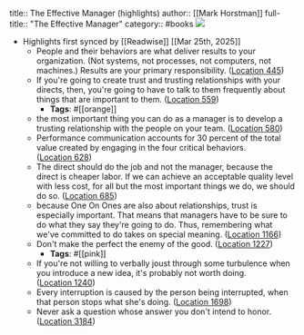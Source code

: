 title:: The Effective Manager (highlights)
author:: [[Mark Horstman]]
full-title:: "The Effective Manager"
category:: #books
![](https://images-na.ssl-images-amazon.com/images/I/41V7lKrxO0L._SL200_.jpg)

- Highlights first synced by [[Readwise]] [[Mar 25th, 2025]]
	- People and their behaviors are what deliver results to your organization. (Not systems, not processes, not computers, not machines.) Results are your primary responsibility. ([Location 445](https://readwise.io/to_kindle?action=open&asin=B01H9E36OG&location=445))
	- If you're going to create trust and trusting relationships with your directs, then, you're going to have to talk to them frequently about things that are important to them. ([Location 559](https://readwise.io/to_kindle?action=open&asin=B01H9E36OG&location=559))
		- **Tags**: #[[orange]]
	- the most important thing you can do as a manager is to develop a trusting relationship with the people on your team. ([Location 580](https://readwise.io/to_kindle?action=open&asin=B01H9E36OG&location=580))
	- Performance communication accounts for 30 percent of the total value created by engaging in the four critical behaviors. ([Location 628](https://readwise.io/to_kindle?action=open&asin=B01H9E36OG&location=628))
	- The direct should do the job and not the manager, because the direct is cheaper labor. If we can achieve an acceptable quality level with less cost, for all but the most important things we do, we should do so. ([Location 685](https://readwise.io/to_kindle?action=open&asin=B01H9E36OG&location=685))
	- because One On Ones are also about relationships, trust is especially important. That means that managers have to be sure to do what they say they're going to do. Thus, remembering what we've committed to do takes on special meaning. ([Location 1166](https://readwise.io/to_kindle?action=open&asin=B01H9E36OG&location=1166))
	- Don't make the perfect the enemy of the good. ([Location 1227](https://readwise.io/to_kindle?action=open&asin=B01H9E36OG&location=1227))
		- **Tags**: #[[pink]]
	- If you're not willing to verbally joust through some turbulence when you introduce a new idea, it's probably not worth doing. ([Location 1240](https://readwise.io/to_kindle?action=open&asin=B01H9E36OG&location=1240))
	- Every interruption is caused by the person being interrupted, when that person stops what she's doing. ([Location 1698](https://readwise.io/to_kindle?action=open&asin=B01H9E36OG&location=1698))
	- Never ask a question whose answer you don't intend to honor. ([Location 3184](https://readwise.io/to_kindle?action=open&asin=B01H9E36OG&location=3184))